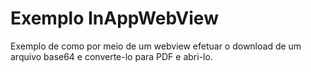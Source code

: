 # Exemplo InAppWebView

Exemplo de como por meio de um webview efetuar o download de um arquivo base64 e converte-lo para PDF e abri-lo.

